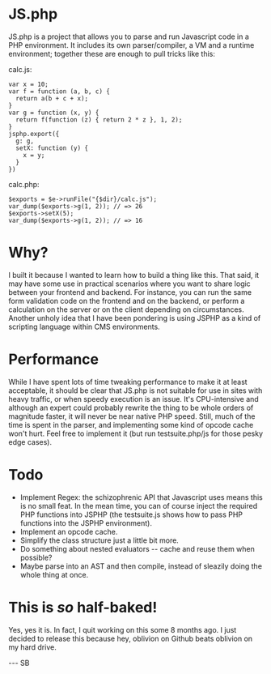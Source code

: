 JS.php
======

JS.php is a project that allows you to parse and run Javascript code in a PHP environment. It includes its own parser/compiler, a VM and a runtime environment; together these are enough to pull tricks like this:

calc.js:

    var x = 10;
    var f = function (a, b, c) {
      return a(b + c + x);
    }
    var g = function (x, y) {
      return f(function (z) { return 2 * z }, 1, 2);
    }
    jsphp.export({
      g: g,
      setX: function (y) {
        x = y;
      }
    })

calc.php:

    $exports = $e->runFile("{$dir}/calc.js");
    var_dump($exports->g(1, 2)); // => 26
    $exports->setX(5);
    var_dump($exports->g(1, 2)); // => 16

Why?
====
I built it because I wanted to learn how to build a thing like this. That said, it may have some use in practical scenarios where you want to share logic between your frontend and backend. For instance, you can run the same form validation code on the frontend and on the backend, or perform a calculation on the server or on the client depending on circumstances. Another unholy idea that I have been pondering is using JSPHP as a kind of scripting language within CMS environments.

Performance
===========
While I have spent lots of time tweaking performance to make it at least acceptable, it should be clear that JS.php is not suitable for use in sites with heavy traffic, or when speedy execution is an issue. It's CPU-intensive and although an expert could probably rewrite the thing to be whole orders of magnitude faster, it will never be near native PHP speed. Still, much of the time is spent in the parser, and implementing some kind of opcode cache won't hurt. Feel free to implement it (but run testsuite.php/js for those pesky edge cases).

Todo
====
* Implement Regex: the schizophrenic API that Javascript uses means this is no small feat. In the mean time, you can of course inject the required PHP functions into JSPHP (the testsuite.js shows how to pass PHP functions into the JSPHP environment).
* Implement an opcode cache.
* Simplify the class structure just a little bit more.
* Do something about nested evaluators -- cache and reuse them when possible?
* Maybe parse into an AST and then compile, instead of sleazily doing the whole thing at once.

This is *so* half-baked!
=====
Yes, yes it is. In fact, I quit working on this some 8 months ago. I just decided to release this because hey, oblivion on Github beats oblivion on my hard drive.

 --- SB